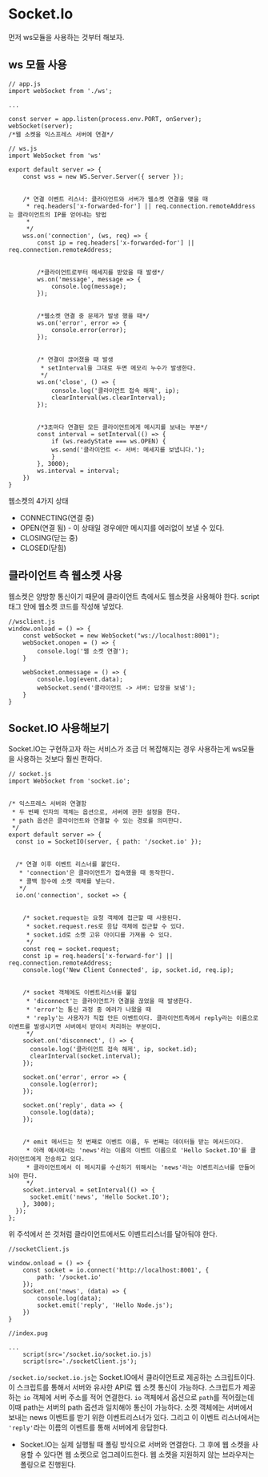 # Socket.Io

먼저 ws모듈을 사용하는 것부터 해보자.

## ws 모듈 사용

```
// app.js
import webSocket from './ws';

...

const server = app.listen(process.env.PORT, onServer);
webSocket(server);
/*웹 소켓을 익스프레스 서버에 연결*/

// ws.js
import WebSocket from 'ws'

export default server => {
    const wss = new WS.Server.Server({ server });


    /* 연결 이벤트 리스너: 클라이언트와 서버가 웹소켓 연결을 맺을 때
     * req.headers['x-forwarded-for'] || req.connection.remoteAddress는 클라이언트의 IP를 얻어내는 방법
     *
     */
    wss.on('connection', (ws, req) => {
        const ip = req.headers['x-forwarded-for'] || req.connection.remoteAddress;


        /*클라이언트로부터 메세지를 받았을 때 발생*/
        ws.on('message', message => {
            console.log(message);
        });


        /*웹소켓 연결 중 문제가 발생 했을 때*/
        ws.on('error', error => {
            console.error(error);
        });


        /* 연결이 끊어졌을 때 발생
         * setInterval을 그대로 두면 메모리 누수가 발생한다.
         */
        ws.on('close', () => {
            console.log('클라이언트 접속 해제', ip);
            clearInterval(ws.clearInterval);
        });


        /*3초마다 연결된 모든 클라이언트에게 메시지를 보내는 부분*/
        const interval = setInterval(() => {
            if (ws.readyState === ws.OPEN) {
            ws.send('클라이언트 <- 서버: 메세지를 보냅니다.');
            }
        }, 3000);
        ws.interval = interval;
    })
}
```

웹소켓의 4가지 상태

- CONNECTING(연결 중)
- OPEN(연결 됨) - 이 상태일 경우에만 메시지를 에러없이 보낼 수 있다.
- CLOSING(닫는 중)
- CLOSED(닫힘)

## 클라이언트 측 웹소켓 사용

웹소켓은 양방향 통신이기 때문에 클라이언트 측에서도 웹소켓을 사용해야 한다. script 태그 안에 웹소켓 코드를 작성해 넣었다.

```
//wsclient.js
window.onload = () => {
    const webSocket = new WebSocket("ws://localhost:8001");
    webSocket.onopen = () => {
        console.log('웹 소켓 연결');
    }

    webSocket.onmessage = () => {
        console.log(event.data);
        webSocket.send('클라이언트 -> 서버: 답장을 보냄');
    }
}
```

## Socket.IO 사용해보기

Socket.IO는 구현하고자 하는 서비스가 조금 더 복잡해지는 경우 사용하는게 ws모듈을 사용하는 것보다 훨씬 편하다.

```
// socket.js
import WebSocket from 'socket.io';


/* 익스프레스 서버와 연결함
 * 두 번째 인자의 객체는 옵션으로, 서버에 관한 설정을 한다.
 * path 옵션은 클라이언트와 연결할 수 있는 경로를 의미한다.
 */
export default server => {
  const io = SocketIO(server, { path: '/socket.io' });


  /* 연결 이후 이벤트 리스너를 붙인다.
   * 'connection'은 클라이언트가 접속했을 때 동작한다.
   * 콜백 함수에 소켓 객체를 넣는다.
   */
  io.on('connection', socket => {


    /* socket.request는 요청 객체에 접근할 때 사용된다.
     * socket.request.res로 응답 객체에 접근할 수 있다.
     * socket.id로 소켓 고유 아이디를 가져올 수 있다.
     */
    const req = socket.request;
    const ip = req.headers['x-forward-for'] || req.connection.remoteAddress;
    console.log('New Client Connected', ip, socket.id, req.ip);


    /* socket 객체에도 이벤트리스너를 붙임
     * 'diconnect'는 클라이언트가 연결을 끊었을 때 발생한다.
     * 'error'는 통신 과정 중 에러가 나왔을 때
     * 'reply'는 사용자가 직접 만든 이벤트이다. 클라이언트측에서 reply라는 이름으로 이벤트를 발생시키면 서버에서 받아서 처리하는 부분이다.
     */
    socket.on('disconnect', () => {
      console.log('클라이언트 접속 해제', ip, socket.id);
      clearInterval(socket.interval);
    });

    socket.on('error', error => {
      console.log(error);
    });

    socket.on('reply', data => {
      console.log(data);
    });


    /* emit 메서드는 첫 번째로 이벤트 이름, 두 번째는 데이터들 받는 메서드이다.
     * 아래 예시에서는 'news'라는 이름의 이벤트 이름으로 'Hello Socket.IO'를 클라이언트에게 전송하고 있다.
     * 클라이언트에서 이 메시지를 수신하기 위해서는 'news'라는 이벤트리스너를 만들어놔야 한다.
     */
    socket.interval = setInterval(() => {
      socket.emit('news', 'Hello Socket.IO');
    }, 3000);
  });
};
```

위 주석에서 쓴 것처럼 클라이언트에서도 이벤트리스너를 달아둬야 한다.

```
//socketClient.js

window.onload = () => {
    const socket = io.connect('http://localhost:8001', {
        path: '/socket.io'
    });
    socket.on('news', (data) => {
        console.log(data);
        socket.emit('reply', 'Hello Node.js');
    })
}

//index.pug

...
    script(src='/socket.io/socket.io.js)
    script(src='./socketClient.js');
```

`/socket.io/socket.io.js`는 Socket.IO에서 클라이언트로 제공하는 스크립트이다. 이 스크립트를 통해서 서버와 유사한 API로 웹 소켓 통신이 가능하다. 스크립트가 제공하는 `io` 객체에 서버 주소를 적어 연결한다. `io` 객체에서 옵션으로 `path`를 적어줬는데 이때 path는 서버의 path 옵션과 일치해야 통신이 가능하다. 소켓 객체에는 서버에서 보내는 news 이벤트를 받기 위한 이벤트리스너가 있다. 그리고 이 이벤트 리스너에서는 `'reply'`라는 이름의 이벤트를 통해 서버에게 응답한다.

- Socket.IO는 실제 실행될 때 폴링 방식으로 서버와 연결한다. 그 후에 웹 소켓을 사용할 수 있다면 웹 소켓으로 업그레이드한다. 웹 소켓을 지원하지 않는 브라우저는 폴링으로 진행된다.
